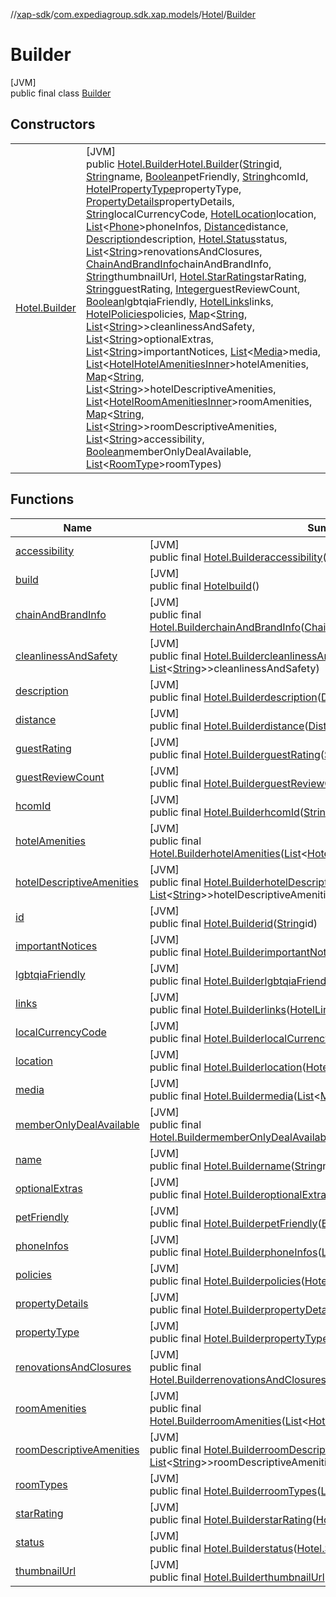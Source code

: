//[xap-sdk](../../../../index.md)/[com.expediagroup.sdk.xap.models](../../index.md)/[Hotel](../index.md)/[Builder](index.md)

# Builder

[JVM]\
public final class [Builder](index.md)

## Constructors

| | |
|---|---|
| [Hotel.Builder](-hotel.-builder.md) | [JVM]<br>public [Hotel.Builder](index.md)[Hotel.Builder](-hotel.-builder.md)([String](https://docs.oracle.com/javase/8/docs/api/java/lang/String.html)id, [String](https://docs.oracle.com/javase/8/docs/api/java/lang/String.html)name, [Boolean](https://docs.oracle.com/javase/8/docs/api/java/lang/Boolean.html)petFriendly, [String](https://docs.oracle.com/javase/8/docs/api/java/lang/String.html)hcomId, [HotelPropertyType](../../-hotel-property-type/index.md)propertyType, [PropertyDetails](../../-property-details/index.md)propertyDetails, [String](https://docs.oracle.com/javase/8/docs/api/java/lang/String.html)localCurrencyCode, [HotelLocation](../../-hotel-location/index.md)location, [List](https://docs.oracle.com/javase/8/docs/api/java/util/List.html)&lt;[Phone](../../-phone/index.md)&gt;phoneInfos, [Distance](../../-distance/index.md)distance, [Description](../../-description/index.md)description, [Hotel.Status](../-status/index.md)status, [List](https://docs.oracle.com/javase/8/docs/api/java/util/List.html)&lt;[String](https://docs.oracle.com/javase/8/docs/api/java/lang/String.html)&gt;renovationsAndClosures, [ChainAndBrandInfo](../../-chain-and-brand-info/index.md)chainAndBrandInfo, [String](https://docs.oracle.com/javase/8/docs/api/java/lang/String.html)thumbnailUrl, [Hotel.StarRating](../-star-rating/index.md)starRating, [String](https://docs.oracle.com/javase/8/docs/api/java/lang/String.html)guestRating, [Integer](https://docs.oracle.com/javase/8/docs/api/java/lang/Integer.html)guestReviewCount, [Boolean](https://docs.oracle.com/javase/8/docs/api/java/lang/Boolean.html)lgbtqiaFriendly, [HotelLinks](../../-hotel-links/index.md)links, [HotelPolicies](../../-hotel-policies/index.md)policies, [Map](https://docs.oracle.com/javase/8/docs/api/java/util/Map.html)&lt;[String](https://docs.oracle.com/javase/8/docs/api/java/lang/String.html), [List](https://docs.oracle.com/javase/8/docs/api/java/util/List.html)&lt;[String](https://docs.oracle.com/javase/8/docs/api/java/lang/String.html)&gt;&gt;cleanlinessAndSafety, [List](https://docs.oracle.com/javase/8/docs/api/java/util/List.html)&lt;[String](https://docs.oracle.com/javase/8/docs/api/java/lang/String.html)&gt;optionalExtras, [List](https://docs.oracle.com/javase/8/docs/api/java/util/List.html)&lt;[String](https://docs.oracle.com/javase/8/docs/api/java/lang/String.html)&gt;importantNotices, [List](https://docs.oracle.com/javase/8/docs/api/java/util/List.html)&lt;[Media](../../-media/index.md)&gt;media, [List](https://docs.oracle.com/javase/8/docs/api/java/util/List.html)&lt;[HotelHotelAmenitiesInner](../../-hotel-hotel-amenities-inner/index.md)&gt;hotelAmenities, [Map](https://docs.oracle.com/javase/8/docs/api/java/util/Map.html)&lt;[String](https://docs.oracle.com/javase/8/docs/api/java/lang/String.html), [List](https://docs.oracle.com/javase/8/docs/api/java/util/List.html)&lt;[String](https://docs.oracle.com/javase/8/docs/api/java/lang/String.html)&gt;&gt;hotelDescriptiveAmenities, [List](https://docs.oracle.com/javase/8/docs/api/java/util/List.html)&lt;[HotelRoomAmenitiesInner](../../-hotel-room-amenities-inner/index.md)&gt;roomAmenities, [Map](https://docs.oracle.com/javase/8/docs/api/java/util/Map.html)&lt;[String](https://docs.oracle.com/javase/8/docs/api/java/lang/String.html), [List](https://docs.oracle.com/javase/8/docs/api/java/util/List.html)&lt;[String](https://docs.oracle.com/javase/8/docs/api/java/lang/String.html)&gt;&gt;roomDescriptiveAmenities, [List](https://docs.oracle.com/javase/8/docs/api/java/util/List.html)&lt;[String](https://docs.oracle.com/javase/8/docs/api/java/lang/String.html)&gt;accessibility, [Boolean](https://docs.oracle.com/javase/8/docs/api/java/lang/Boolean.html)memberOnlyDealAvailable, [List](https://docs.oracle.com/javase/8/docs/api/java/util/List.html)&lt;[RoomType](../../-room-type/index.md)&gt;roomTypes) |

## Functions

| Name | Summary |
|---|---|
| [accessibility](accessibility.md) | [JVM]<br>public final [Hotel.Builder](index.md)[accessibility](accessibility.md)([List](https://docs.oracle.com/javase/8/docs/api/java/util/List.html)&lt;[String](https://docs.oracle.com/javase/8/docs/api/java/lang/String.html)&gt;accessibility) |
| [build](build.md) | [JVM]<br>public final [Hotel](../index.md)[build](build.md)() |
| [chainAndBrandInfo](chain-and-brand-info.md) | [JVM]<br>public final [Hotel.Builder](index.md)[chainAndBrandInfo](chain-and-brand-info.md)([ChainAndBrandInfo](../../-chain-and-brand-info/index.md)chainAndBrandInfo) |
| [cleanlinessAndSafety](cleanliness-and-safety.md) | [JVM]<br>public final [Hotel.Builder](index.md)[cleanlinessAndSafety](cleanliness-and-safety.md)([Map](https://docs.oracle.com/javase/8/docs/api/java/util/Map.html)&lt;[String](https://docs.oracle.com/javase/8/docs/api/java/lang/String.html), [List](https://docs.oracle.com/javase/8/docs/api/java/util/List.html)&lt;[String](https://docs.oracle.com/javase/8/docs/api/java/lang/String.html)&gt;&gt;cleanlinessAndSafety) |
| [description](description.md) | [JVM]<br>public final [Hotel.Builder](index.md)[description](description.md)([Description](../../-description/index.md)description) |
| [distance](distance.md) | [JVM]<br>public final [Hotel.Builder](index.md)[distance](distance.md)([Distance](../../-distance/index.md)distance) |
| [guestRating](guest-rating.md) | [JVM]<br>public final [Hotel.Builder](index.md)[guestRating](guest-rating.md)([String](https://docs.oracle.com/javase/8/docs/api/java/lang/String.html)guestRating) |
| [guestReviewCount](guest-review-count.md) | [JVM]<br>public final [Hotel.Builder](index.md)[guestReviewCount](guest-review-count.md)([Integer](https://docs.oracle.com/javase/8/docs/api/java/lang/Integer.html)guestReviewCount) |
| [hcomId](hcom-id.md) | [JVM]<br>public final [Hotel.Builder](index.md)[hcomId](hcom-id.md)([String](https://docs.oracle.com/javase/8/docs/api/java/lang/String.html)hcomId) |
| [hotelAmenities](hotel-amenities.md) | [JVM]<br>public final [Hotel.Builder](index.md)[hotelAmenities](hotel-amenities.md)([List](https://docs.oracle.com/javase/8/docs/api/java/util/List.html)&lt;[HotelHotelAmenitiesInner](../../-hotel-hotel-amenities-inner/index.md)&gt;hotelAmenities) |
| [hotelDescriptiveAmenities](hotel-descriptive-amenities.md) | [JVM]<br>public final [Hotel.Builder](index.md)[hotelDescriptiveAmenities](hotel-descriptive-amenities.md)([Map](https://docs.oracle.com/javase/8/docs/api/java/util/Map.html)&lt;[String](https://docs.oracle.com/javase/8/docs/api/java/lang/String.html), [List](https://docs.oracle.com/javase/8/docs/api/java/util/List.html)&lt;[String](https://docs.oracle.com/javase/8/docs/api/java/lang/String.html)&gt;&gt;hotelDescriptiveAmenities) |
| [id](id.md) | [JVM]<br>public final [Hotel.Builder](index.md)[id](id.md)([String](https://docs.oracle.com/javase/8/docs/api/java/lang/String.html)id) |
| [importantNotices](important-notices.md) | [JVM]<br>public final [Hotel.Builder](index.md)[importantNotices](important-notices.md)([List](https://docs.oracle.com/javase/8/docs/api/java/util/List.html)&lt;[String](https://docs.oracle.com/javase/8/docs/api/java/lang/String.html)&gt;importantNotices) |
| [lgbtqiaFriendly](lgbtqia-friendly.md) | [JVM]<br>public final [Hotel.Builder](index.md)[lgbtqiaFriendly](lgbtqia-friendly.md)([Boolean](https://docs.oracle.com/javase/8/docs/api/java/lang/Boolean.html)lgbtqiaFriendly) |
| [links](links.md) | [JVM]<br>public final [Hotel.Builder](index.md)[links](links.md)([HotelLinks](../../-hotel-links/index.md)links) |
| [localCurrencyCode](local-currency-code.md) | [JVM]<br>public final [Hotel.Builder](index.md)[localCurrencyCode](local-currency-code.md)([String](https://docs.oracle.com/javase/8/docs/api/java/lang/String.html)localCurrencyCode) |
| [location](location.md) | [JVM]<br>public final [Hotel.Builder](index.md)[location](location.md)([HotelLocation](../../-hotel-location/index.md)location) |
| [media](media.md) | [JVM]<br>public final [Hotel.Builder](index.md)[media](media.md)([List](https://docs.oracle.com/javase/8/docs/api/java/util/List.html)&lt;[Media](../../-media/index.md)&gt;media) |
| [memberOnlyDealAvailable](member-only-deal-available.md) | [JVM]<br>public final [Hotel.Builder](index.md)[memberOnlyDealAvailable](member-only-deal-available.md)([Boolean](https://docs.oracle.com/javase/8/docs/api/java/lang/Boolean.html)memberOnlyDealAvailable) |
| [name](name.md) | [JVM]<br>public final [Hotel.Builder](index.md)[name](name.md)([String](https://docs.oracle.com/javase/8/docs/api/java/lang/String.html)name) |
| [optionalExtras](optional-extras.md) | [JVM]<br>public final [Hotel.Builder](index.md)[optionalExtras](optional-extras.md)([List](https://docs.oracle.com/javase/8/docs/api/java/util/List.html)&lt;[String](https://docs.oracle.com/javase/8/docs/api/java/lang/String.html)&gt;optionalExtras) |
| [petFriendly](pet-friendly.md) | [JVM]<br>public final [Hotel.Builder](index.md)[petFriendly](pet-friendly.md)([Boolean](https://docs.oracle.com/javase/8/docs/api/java/lang/Boolean.html)petFriendly) |
| [phoneInfos](phone-infos.md) | [JVM]<br>public final [Hotel.Builder](index.md)[phoneInfos](phone-infos.md)([List](https://docs.oracle.com/javase/8/docs/api/java/util/List.html)&lt;[Phone](../../-phone/index.md)&gt;phoneInfos) |
| [policies](policies.md) | [JVM]<br>public final [Hotel.Builder](index.md)[policies](policies.md)([HotelPolicies](../../-hotel-policies/index.md)policies) |
| [propertyDetails](property-details.md) | [JVM]<br>public final [Hotel.Builder](index.md)[propertyDetails](property-details.md)([PropertyDetails](../../-property-details/index.md)propertyDetails) |
| [propertyType](property-type.md) | [JVM]<br>public final [Hotel.Builder](index.md)[propertyType](property-type.md)([HotelPropertyType](../../-hotel-property-type/index.md)propertyType) |
| [renovationsAndClosures](renovations-and-closures.md) | [JVM]<br>public final [Hotel.Builder](index.md)[renovationsAndClosures](renovations-and-closures.md)([List](https://docs.oracle.com/javase/8/docs/api/java/util/List.html)&lt;[String](https://docs.oracle.com/javase/8/docs/api/java/lang/String.html)&gt;renovationsAndClosures) |
| [roomAmenities](room-amenities.md) | [JVM]<br>public final [Hotel.Builder](index.md)[roomAmenities](room-amenities.md)([List](https://docs.oracle.com/javase/8/docs/api/java/util/List.html)&lt;[HotelRoomAmenitiesInner](../../-hotel-room-amenities-inner/index.md)&gt;roomAmenities) |
| [roomDescriptiveAmenities](room-descriptive-amenities.md) | [JVM]<br>public final [Hotel.Builder](index.md)[roomDescriptiveAmenities](room-descriptive-amenities.md)([Map](https://docs.oracle.com/javase/8/docs/api/java/util/Map.html)&lt;[String](https://docs.oracle.com/javase/8/docs/api/java/lang/String.html), [List](https://docs.oracle.com/javase/8/docs/api/java/util/List.html)&lt;[String](https://docs.oracle.com/javase/8/docs/api/java/lang/String.html)&gt;&gt;roomDescriptiveAmenities) |
| [roomTypes](room-types.md) | [JVM]<br>public final [Hotel.Builder](index.md)[roomTypes](room-types.md)([List](https://docs.oracle.com/javase/8/docs/api/java/util/List.html)&lt;[RoomType](../../-room-type/index.md)&gt;roomTypes) |
| [starRating](star-rating.md) | [JVM]<br>public final [Hotel.Builder](index.md)[starRating](star-rating.md)([Hotel.StarRating](../-star-rating/index.md)starRating) |
| [status](status.md) | [JVM]<br>public final [Hotel.Builder](index.md)[status](status.md)([Hotel.Status](../-status/index.md)status) |
| [thumbnailUrl](thumbnail-url.md) | [JVM]<br>public final [Hotel.Builder](index.md)[thumbnailUrl](thumbnail-url.md)([String](https://docs.oracle.com/javase/8/docs/api/java/lang/String.html)thumbnailUrl) |
